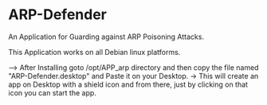 # ARP-Defender
An Application for Guarding against ARP Poisoning Attacks.

This Application works on all Debian linux platforms.

--> After Installing goto /opt/APP_arp directory and then copy the file named "ARP-Defender.desktop" and Paste it on your Desktop.
-> This will create an app on Desktop with a shield icon and from there, just by clicking on that icon you can start the app.



